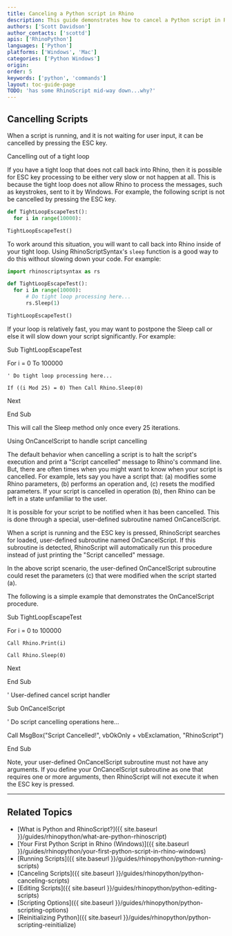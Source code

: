 ```yaml
---
title: Canceling a Python script in Rhino
description: This guide demonstrates how to cancel a Python script in Rhino.
authors: ['Scott Davidson']
author_contacts: ['scottd']
apis: ['RhinoPython']
languages: ['Python']
platforms: ['Windows', 'Mac']
categories: ['Python Windows']
origin:
order: 5
keywords: ['python', 'commands']
layout: toc-guide-page
TODO: 'has some RhinoScript mid-way down...why?'
---
```


<!-- TODO: This page is not right yet.  The Sleep function does not seem to help.  I need to check with someone on the Rhinocommon calls -->

## Cancelling Scripts

When a script is running, and it is not waiting for user input, it can be cancelled by pressing the ESC key.

Cancelling out of a tight loop

If you have a tight loop that does not call back into Rhino, then it is possible for ESC key processing to be either very slow or not happen at all. This is because the tight loop does not allow Rhino to process the messages, such as keystrokes, sent to it by Windows. For example, the following script is not be cancelled by pressing the ESC key.

```python
def TightLoopEscapeTest():
  for i in range(10000):

TightLoopEscapeTest()
```
To work around this situation, you will want to call back into Rhino inside of your tight loop. Using RhinoScriptSyntax's `sleep` function is a good way to do this without slowing down your code. For example:

```python
import rhinoscriptsyntax as rs

def TightLoopEscapeTest():
  for i in range(10000):
      # Do tight loop processing here...
      rs.Sleep(1)

TightLoopEscapeTest()
```

If your loop is relatively fast, you may want to postpone the Sleep call or else it will slow down your script significantly. For example:

Sub TightLoopEscapeTest

  For i = 0 To 100000

    ' Do tight loop processing here...

    If ((i Mod 25) = 0) Then Call Rhino.Sleep(0)

  Next

End Sub

This will call the Sleep method only once every 25 iterations.

Using OnCancelScript to handle script cancelling

The default behavior when cancelling a script is to halt the script's execution and print a "Script cancelled" message to Rhino's command line. But, there are often times when you might want to know when your script is cancelled. For example, lets say you have a script that: (a) modifies some Rhino parameters, (b) performs an operation and, (c) resets the modified parameters. If your script is cancelled in operation (b), then Rhino can be left in a state unfamiliar to the user.

It is possible for your script to be notified when it has been cancelled. This is done through a special, user-defined subroutine named OnCancelScript.

When a script is running and the ESC key is pressed, RhinoScript searches for loaded, user-defined subroutine named OnCancelScript. If this subroutine is detected, RhinoScript will automatically run this procedure instead of just printing the "Script cancelled" message.

In the above script scenario, the user-defined OnCancelScript subroutine could reset the parameters (c) that were modified when the script started (a).

The following is a simple example that demonstrates the OnCancelScript procedure.

Sub TightLoopEscapeTest

  For i = 0 to 100000

    Call Rhino.Print(i)

    Call Rhino.Sleep(0)

  Next

End Sub

' User-defined cancel script handler

Sub OnCancelScript

  ' Do script cancelling operations here...

  Call MsgBox("Script Cancelled!", vbOkOnly + vbExclamation, "RhinoScript")

End Sub

Note, your user-defined OnCancelScript subroutine must not have any arguments. If you define your OnCancelScript subroutine as one that requires one or more arguments, then RhinoScript will not execute it when the ESC key is pressed.


---

## Related Topics

- [What is Python and RhinoScript?]({{ site.baseurl }}/guides/rhinopython/what-are-python-rhinoscript)
- [Your First Python Script in Rhino (Windows)]({{ site.baseurl }}/guides/rhinopython/your-first-python-script-in-rhino-windows)
- [Running Scripts]({{ site.baseurl }}/guides/rhinopython/python-running-scripts)
- [Canceling Scripts]({{ site.baseurl }}/guides/rhinopython/python-canceling-scripts)
- [Editing Scripts]({{ site.baseurl }}/guides/rhinopython/python-editing-scripts)
- [Scripting Options]({{ site.baseurl }}/guides/rhinopython/python-scripting-options)
- [Reinitializing Python]({{ site.baseurl }}/guides/rhinopython/python-scripting-reinitialize)
